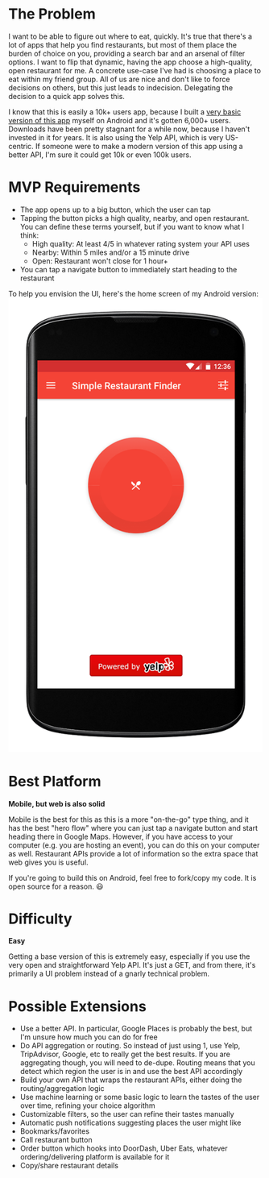 # The Problem
I want to be able to figure out where to eat, quickly. It's true that there's a lot of apps that help you find restaurants, but most of them place the burden of choice on you, providing a search bar and an arsenal of filter options. I want to flip that dynamic, having the app choose a high-quality, open restaurant for me. A concrete use-case I've had is choosing a place to eat within my friend group. All of us are nice and don't like to force decisions on others, but this just leads to indecision. Delegating the decision to a quick app solves this.

I know that this is easily a 10k+ users app, because I built a [very basic version of this app](https://github.com/Gear61/Food-Button) myself on Android and it's gotten 6,000+ users. Downloads have been pretty stagnant for a while now, because I haven't invested in it for years. It is also using the Yelp API, which is very US-centric. If someone were to make a modern version of this app using a better API, I'm sure it could get 10k or even 100k users.

# MVP Requirements
- The app opens up to a big button, which the user can tap
- Tapping the button picks a high quality, nearby, and open restaurant. You can define these terms yourself, but if you want to know what I think:
  - High quality: At least 4/5 in whatever rating system your API uses
  - Nearby: Within 5 miles and/or a 15 minute drive
  - Open: Restaurant won't close for 1 hour+
- You can tap a navigate button to immediately start heading to the restaurant

To help you envision the UI, here's the home screen of my Android version:
![Food Button home Alex Android](./media/food_button_home.png)

# Best Platform
**Mobile, but web is also solid**

Mobile is the best for this as this is a more "on-the-go" type thing, and it has the best "hero flow" where you can just tap a navigate button and start heading there in Google Maps. However, if you have access to your computer (e.g. you are hosting an event), you can do this on your computer as well. Restaurant APIs provide a lot of information so the extra space that web gives you is useful.

If you're going to build this on Android, feel free to fork/copy my code. It is open source for a reason. 😃

# Difficulty
**Easy**

Getting a base version of this is extremely easy, especially if you use the very open and straightforward Yelp API. It's just a GET, and from there, it's primarily a UI problem instead of a gnarly technical problem.

# Possible Extensions
- Use a better API. In particular, Google Places is probably the best, but I'm unsure how much you can do for free
- Do API aggregation or routing. So instead of just using 1, use Yelp, TripAdvisor, Google, etc to really get the best results. If you are aggregating though, you will need to de-dupe. Routing means that you detect which region the user is in and use the best API accordingly
- Build your own API that wraps the restaurant APIs, either doing the routing/aggregation logic
- Use machine learning or some basic logic to learn the tastes of the user over time, refining your choice algorithm
- Customizable filters, so the user can refine their tastes manually
- Automatic push notifications suggesting places the user might like
- Bookmarks/favorites
- Call restaurant button
- Order button which hooks into DoorDash, Uber Eats, whatever ordering/delivering platform is available for it
- Copy/share restaurant details
